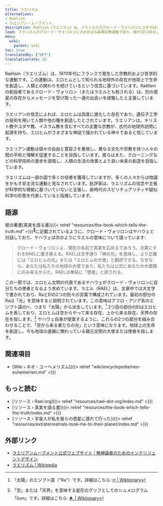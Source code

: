 ```yaml
---
title: ラエリズム
alternatives:
- Raëlism
- ラエリアン・ムーブメント
description: Raëlism（ラエリズム）は、フランス人のクロード・ヴォリロンにさかのぼる新興宗教運動であり、彼が1973年およびその後の年に、地球外文明であるヤハウェの代表者と出会ったと公言しています。彼は徐々にラエルという名前を受け入れ、それらの出会いで起こった対話を、誰でも今日読むことができる多くの本に書き記しました。ラエリアン信仰の前提は、ほとんどの宗教が、約25,000年前に地球をテラフォームし、その後創造神話で説明されるように、地球上で生命を合成的に創造した、神のような高度な地球外文明の行動を目撃しているということです。
lead: フランス人のクロード・ヴォリロンにさかのぼる新興宗教運動であり、彼が1973年およびその後の年に、地球外文明であるヤハウェの代表者と出会ったと公言しています。彼は徐々にラエルという名前を受け入れ、それらの出会いで起こった対話を、誰でも今日読むことができる多くの本に書き記しました。ラエリアン信仰の前提は、ほとんどの宗教が、約25,000年前に地球をテラフォームし、その後創造神話で説明されるように、地球上で生命を合成的に創造した、神のような高度な地球外文明の行動を目撃しているということです。
menu:
  wiki:
    parent: wiki
toc: true
translatedby: ["GPT"]
translationrate: 10
---
```


Raëlism（ラエリズム）は、1970年代にフランスで発生した宗教的および哲学的な運動です。この運動は、エロヒムとして知られる地球外の存在が地球上で生命を創造し、人類との関わりを続けているという信念に基づいています。Raëlismの創設者であるクロード・ヴォリロン（またはラエルとも称される）は、別の惑星の存在からメッセージを受け取った一連の出会いを経験したと主張しています。

ラエリアンの信念によれば、エロヒムは高度に進化した存在であり、遺伝子工学の技術を用いて人類や他の種を創造したとされています。ラエリアンは、キリスト教やユダヤ教、イスラム教を含むすべての主要な宗教が、古代の地球外訪問に起源を持ち、エロヒムがさまざまな神話で描かれている神々であると信じています。

ラエリアン運動は個々の自由と寛容さを重視し、異なる文化や宗教を持つ人々の間の平和と理解を促進することを目指しています。彼らはまた、クローニングなどの科学技術の進歩を提唱し、人類の生活の改善とより良い未来の創造を目指しています。

ラエリズムは一部の国で多くの信者を獲得していますが、多くの人々からは物議をかもす非主流な運動と見なされています。批評家は、ラエリズムの信念や主張が科学的な根拠に基づいていないと主張し、新時代のスピリチュアリティや疑似科学の形態を代表していると指摘しています。

## 語源

彼の著書[真実を語る書]({{< relref "resources/the-book-which-tells-the-truth.md" >}})<sup>📖</sup>に記載されているように、クロード・ヴォリロンはヤハウェと対話しており、ヤハウェは次のようにラエルの意味について語っています:

> クロード・ヴォリロンよ、現在の名前で真実を広めるであろう。次第にそれをRAELに置き換える。RAELは文字通り「神の光」を意味し、より正確には「エロヒムの光」または「エロヒムの大使」と翻訳できる。なぜなら、あなたは私たちの地球の大使であり、私たちは公式にあなたの大使館にのみ来るからだ。RAELは単純に「使者」と訳される。

この一節では、エロヒム文明の代表であるヤハウェがクロード・ヴォリロンに自分たちの使者となるよう求めています。ラエル（RAEL）は、文章中では大文字で書かれており、RaとElの2つの別々の言葉で構成されています。最初の部分のRaは「光」を意味すると説明されています。この意味はアフロ・アジア系のエジプト語のrꜥ、つまり「太陽」から派生しています。[^1] 2つ目の部分のElはエロヒムを表しており、エロヒムは空からやって来る存在、上から来る存在、天界の存在を指します。[^2] ヤハウェ自身が提案するように、これらの2つの部分を組み合わせることで、「空から来る者たちの光」という意味になります。地球上の生命を創造し、今も地球の進展に関わっている親元文明の大使または使者を指します。

[^1]: 「太陽」のエジプト語（"Ra"）です。詳細はこちら: [rꜥ | Wiktionary](https://en.wiktionary.org/wiki/r%EA%9C%A5)
[^2]: 「空」または「天界」を意味する星形のグリフとしてのシュメログラム「ilum」です。詳細はこちら: [𒀭 | Wiktionary](https://en.wiktionary.org/wiki/%F0%92%80%AD)

## 関連項目

- [Wiki › ネオ・ユーヘメリズム]({{< relref "wiki/encyclopedia/neo-euhemerism.md" >}})

## もっと読む

- [リソース › Rael.org]({{< relref "resources/rael-dot-org/index.md" >}})
- [リソース › 真実を語る書]({{< relref "resources/the-book-which-tells-the-truth/index.md" >}})
- [リソース › 宇宙人が私を彼らの惑星に連れて行った]({{< relref "resources/extraterrestrials-took-me-to-their-planet/index.md" >}})

## 外部リンク

- [ラエリアンムーブメント公式ウェブサイト | 無神論者のためのインテリジェントデザイン](https://rael.org/)
- [ラエリズム | Wikipedia](https://ja.wikipedia.org/wiki/%E3%83%A9%E3%82%A8%E3%83%AA%E3%82%BA%E3%83%A0)
